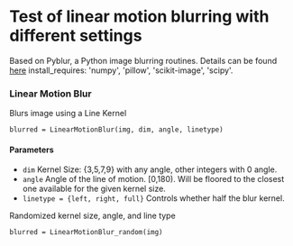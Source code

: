 # Test of linear motion blurring with different settings

Based on Pyblur, a Python image blurring routines. Details can be found [here](https://github.com/lospooky/pyblur)
install_requires: 'numpy', 'pillow', 'scikit-image', 'scipy'. 

### Linear Motion Blur
Blurs image using a Line Kernel

	blurred = LinearMotionBlur(img, dim, angle, linetype)

#### Parameters
* `dim` Kernel Size: {3,5,7,9} with any angle, other integers with 0 angle. <br>
* `angle` Angle of the line of motion. \[0,180). Will be floored to the closest one available for the given kernel size. <br>
* `linetype = {left, right, full}` Controls whether half the blur kernel. <br>

Randomized kernel size, angle, and line type

	blurred = LinearMotionBlur_random(img)
